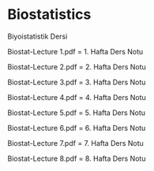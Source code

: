 # Biostatistics

Biyoistatistik Dersi

Biostat-Lecture 1.pdf = 1. Hafta Ders Notu

Biostat-Lecture 2.pdf = 2. Hafta Ders Notu

Biostat-Lecture 3.pdf = 3. Hafta Ders Notu

Biostat-Lecture 4.pdf = 4. Hafta Ders Notu

Biostat-Lecture 5.pdf = 5. Hafta Ders Notu

Biostat-Lecture 6.pdf = 6. Hafta Ders Notu

Biostat-Lecture 7.pdf = 7. Hafta Ders Notu

Biostat-Lecture 8.pdf = 8. Hafta Ders Notu
